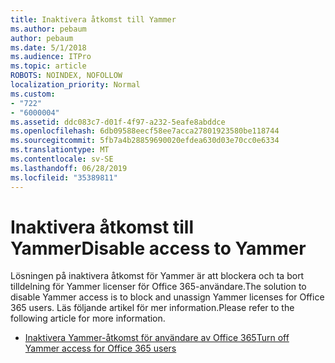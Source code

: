 ```yaml
---
title: Inaktivera åtkomst till Yammer
ms.author: pebaum
author: pebaum
ms.date: 5/1/2018
ms.audience: ITPro
ms.topic: article
ROBOTS: NOINDEX, NOFOLLOW
localization_priority: Normal
ms.custom:
- "722"
- "6000004"
ms.assetid: ddc083c7-d01f-4f97-a232-5eafe8abddce
ms.openlocfilehash: 6db09588eecf58ee7acca27801923580be118744
ms.sourcegitcommit: 5fb7a4b28859690020efdea630d03e70cc0e6334
ms.translationtype: MT
ms.contentlocale: sv-SE
ms.lasthandoff: 06/28/2019
ms.locfileid: "35389811"
---
```

# <a name="disable-access-to-yammer"></a><span data-ttu-id="3b82f-102">Inaktivera åtkomst till Yammer</span><span class="sxs-lookup"><span data-stu-id="3b82f-102">Disable access to Yammer</span></span>

<span data-ttu-id="3b82f-103">Lösningen på inaktivera åtkomst för Yammer är att blockera och ta bort tilldelning för Yammer licenser för Office 365-användare.</span><span class="sxs-lookup"><span data-stu-id="3b82f-103">The solution to disable Yammer access is to block and unassign Yammer licenses for Office 365 users.</span></span> <span data-ttu-id="3b82f-104">Läs följande artikel för mer information.</span><span class="sxs-lookup"><span data-stu-id="3b82f-104">Please refer to the following article for more information.</span></span>
  
- [<span data-ttu-id="3b82f-105">Inaktivera Yammer-åtkomst för användare av Office 365</span><span class="sxs-lookup"><span data-stu-id="3b82f-105">Turn off Yammer access for Office 365 users</span></span>](https://support.office.com/article/1f79bfad-f713-4143-aa5d-5584985ce53a)
